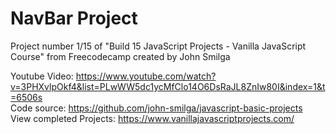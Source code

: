 # NavBar Project

Project number 1/15 of "Build 15 JavaScript Projects - Vanilla JavaScript Course" from Freecodecamp created by John Smilga

Youtube Video: https://www.youtube.com/watch?v=3PHXvlpOkf4&list=PLwWW5dc1ycMfClo14O6DsRaJL8ZnIw80I&index=1&t=6506s
<br>
Code source: https://github.com/john-smilga/javascript-basic-projects
<br>
View completed Projects: https://www.vanillajavascriptprojects.com/

